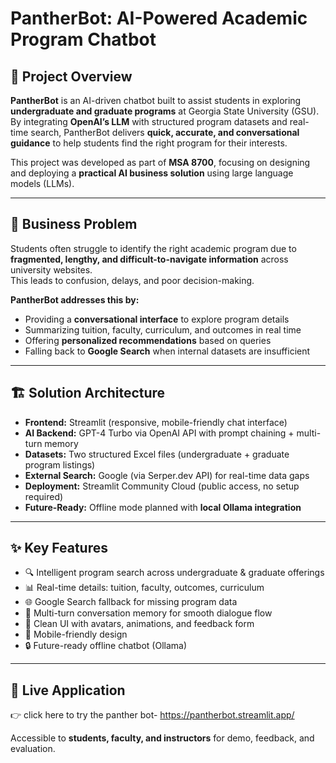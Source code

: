 # PantherBot: AI-Powered Academic Program Chatbot

## 📌 Project Overview
**PantherBot** is an AI-driven chatbot built to assist students in exploring **undergraduate and graduate programs** at Georgia State University (GSU).  
By integrating **OpenAI’s LLM** with structured program datasets and real-time search, PantherBot delivers **quick, accurate, and conversational guidance** to help students find the right program for their interests.  

This project was developed as part of **MSA 8700**, focusing on designing and deploying a **practical AI business solution** using large language models (LLMs).

---

## 🎯 Business Problem
Students often struggle to identify the right academic program due to **fragmented, lengthy, and difficult-to-navigate information** across university websites.  
This leads to confusion, delays, and poor decision-making.  

**PantherBot addresses this by:**  
- Providing a **conversational interface** to explore program details  
- Summarizing tuition, faculty, curriculum, and outcomes in real time  
- Offering **personalized recommendations** based on queries  
- Falling back to **Google Search** when internal datasets are insufficient  

---

## 🏗️ Solution Architecture
- **Frontend:** Streamlit (responsive, mobile-friendly chat interface)  
- **AI Backend:** GPT-4 Turbo via OpenAI API with prompt chaining + multi-turn memory  
- **Datasets:** Two structured Excel files (undergraduate + graduate program listings)  
- **External Search:** Google (via Serper.dev API) for real-time data gaps  
- **Deployment:** Streamlit Community Cloud (public access, no setup required)  
- **Future-Ready:** Offline mode planned with **local Ollama integration**  

---

## ✨ Key Features
- 🔍 Intelligent program search across undergraduate & graduate offerings  
- 📊 Real-time details: tuition, faculty, outcomes, curriculum  
- 🌐 Google Search fallback for missing program data  
- 💬 Multi-turn conversation memory for smooth dialogue flow  
- 🎨 Clean UI with avatars, animations, and feedback form  
- 📱 Mobile-friendly design  
- 🔒 Future-ready offline chatbot (Ollama)  

---

## 🚀 Live Application
👉 click here to try the panther bot- https://pantherbot.streamlit.app/ 

Accessible to **students, faculty, and instructors** for demo, feedback, and evaluation.  



